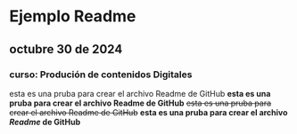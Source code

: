 # Ejemplo Readme
## octubre 30 de 2024
### curso: Produción  de contenidos Digitales
esta es una pruba para crear el archivo Readme de GitHub
**esta es una pruba para crear el archivo Readme de GitHub**
~~esta es una pruba para crear el archivo Readme de GitHub~~
**esta es una pruba para crear el archivo _Readme_ de GitHub**